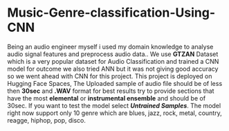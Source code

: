 # Music-Genre-classification-Using-CNN
 Being an audio engineer myself i used my domain knowledge to analyse audio signal features and preprocess audio data.. We use **GTZAN** Dataset which is a very popular dataset for Audio Classification and trained a CNN model for outcome we also tried ANN but it was not giving good accuracy so we went ahead with CNN for this project. This project is deployed on Hugging Face Spaces, The Uploaded sample of audio file should be of less then **30sec** and **.WAV** format for best results try to provide sections that have the most **elemental** or **instrumental ensemble** and should be of 30sec. If you want to test the model select ***Untrained Samples***. The model right now support only 10 genre which are blues, jazz, rock, metal, country, reagge, hiphop, pop, disco.
